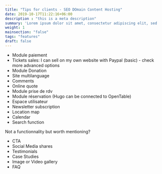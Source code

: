 ```yaml
---
title: "Tips for clients - SEO DOmain Content Hosting"
date: 2019-10-17T11:22:16+06:00
description : "this is a meta description"
summary: 'Lorem ipsum dolor sit amet, consectetur adipiscing elit, sed do eiusmod tempor incididunt ut labore et dolore magna aliqua.'
weight: 1
mainsection: "false"
tags: "features"
draft: false
---
```


- Module paiement
- Tickets sales: I can sell on my own website with Paypal (basic) - check more advanced options
- Module Donation
- Site multilanguage
- Comments
- Online quote
- Module prise de rdv
- Module réservation (Hugo can be connected to OpenTable)
- Espace utilisateur
- Newsletter subscription
- Location map
- Calendar
- Search function


Not a functionnality but worth mentioning?
- CTA
- Social Media shares
- Testimonials
- Case Studies
- Image or Video gallery
- FAQ
